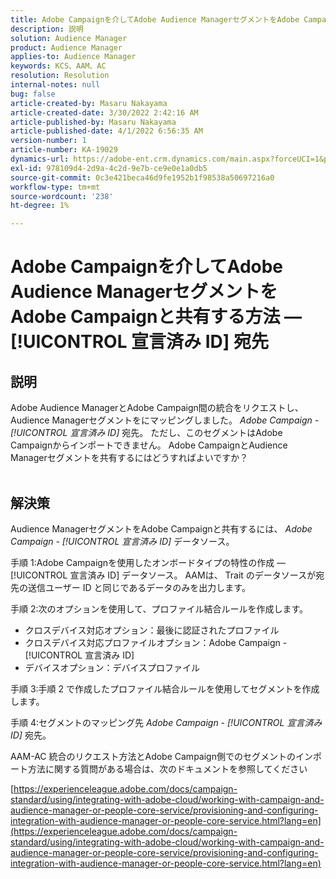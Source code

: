 ```yaml
---
title: Adobe Campaignを介してAdobe Audience ManagerセグメントをAdobe Campaignと共有する方法 — [!UICONTROL 宣言済み ID] 宛先
description: 説明
solution: Audience Manager
product: Audience Manager
applies-to: Audience Manager
keywords: KCS、AAM、AC
resolution: Resolution
internal-notes: null
bug: false
article-created-by: Masaru Nakayama
article-created-date: 3/30/2022 2:42:16 AM
article-published-by: Masaru Nakayama
article-published-date: 4/1/2022 6:56:35 AM
version-number: 1
article-number: KA-19029
dynamics-url: https://adobe-ent.crm.dynamics.com/main.aspx?forceUCI=1&pagetype=entityrecord&etn=knowledgearticle&id=4c9db0fe-d2af-ec11-9840-0022480bd623
exl-id: 978109d4-2d9a-4c2d-9e7b-ce9e0e1a0db5
source-git-commit: 0c3e421beca46d9fe1952b1f98538a50697216a0
workflow-type: tm+mt
source-wordcount: '238'
ht-degree: 1%

---
```


# Adobe Campaignを介してAdobe Audience ManagerセグメントをAdobe Campaignと共有する方法 — [!UICONTROL 宣言済み ID] 宛先

## 説明

Adobe Audience ManagerとAdobe Campaign間の統合をリクエストし、Audience Managerセグメントをにマッピングしました。 *Adobe Campaign - [!UICONTROL 宣言済み ID]* 宛先。 ただし、このセグメントはAdobe Campaignからインポートできません。 Adobe CampaignとAudience Managerセグメントを共有するにはどうすればよいですか？
<br> 

## 解決策


Audience ManagerセグメントをAdobe Campaignと共有するには、 *Adobe Campaign - [!UICONTROL 宣言済み ID]* データソース。

手順 1:Adobe Campaignを使用したオンボードタイプの特性の作成 — [!UICONTROL 宣言済み ID] データソース。
AAMは、 Trait のデータソースが宛先の送信ユーザー ID と同じであるデータのみを出力します。
 

手順 2:次のオプションを使用して、プロファイル結合ルールを作成します。

- クロスデバイス対応オプション：最後に認証されたプロファイル
- クロスデバイス対応プロファイルオプション：Adobe Campaign - [!UICONTROL 宣言済み ID]
- デバイスオプション：デバイスプロファイル


手順 3:手順 2 で作成したプロファイル結合ルールを使用してセグメントを作成します。


手順 4:セグメントのマッピング先 *Adobe Campaign - [!UICONTROL 宣言済み ID]* 宛先。

AAM-AC 統合のリクエスト方法とAdobe Campaign側でのセグメントのインポート方法に関する質問がある場合は、次のドキュメントを参照してください

[https://experienceleague.adobe.com/docs/campaign-standard/using/integrating-with-adobe-cloud/working-with-campaign-and-audience-manager-or-people-core-service/provisioning-and-configuring-integration-with-audience-manager-or-people-core-service.html?lang=en](https://experienceleague.adobe.com/docs/campaign-standard/using/integrating-with-adobe-cloud/working-with-campaign-and-audience-manager-or-people-core-service/provisioning-and-configuring-integration-with-audience-manager-or-people-core-service.html?lang=en)
